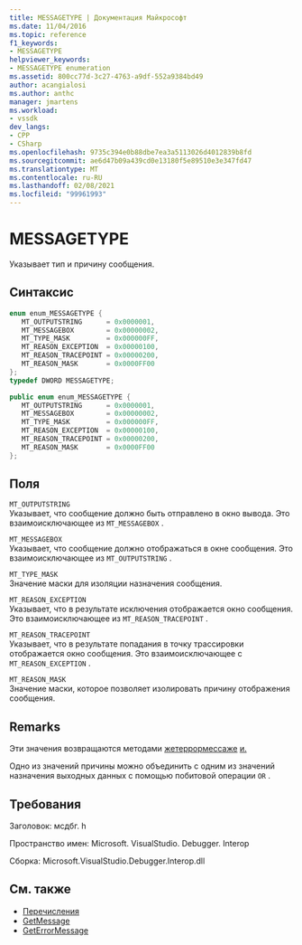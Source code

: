 ```yaml
---
title: MESSAGETYPE | Документация Майкрософт
ms.date: 11/04/2016
ms.topic: reference
f1_keywords:
- MESSAGETYPE
helpviewer_keywords:
- MESSAGETYPE enumeration
ms.assetid: 800cc77d-3c27-4763-a9df-552a9384bd49
author: acangialosi
ms.author: anthc
manager: jmartens
ms.workload:
- vssdk
dev_langs:
- CPP
- CSharp
ms.openlocfilehash: 9735c394e0b88dbe7ea3a5113026d4012839b8fd
ms.sourcegitcommit: ae6d47b09a439cd0e13180f5e89510e3e347fd47
ms.translationtype: MT
ms.contentlocale: ru-RU
ms.lasthandoff: 02/08/2021
ms.locfileid: "99961993"
---
```

# <a name="messagetype"></a>MESSAGETYPE
Указывает тип и причину сообщения.

## <a name="syntax"></a>Синтаксис

```cpp
enum enum_MESSAGETYPE { 
   MT_OUTPUTSTRING      = 0x0000001,
   MT_MESSAGEBOX        = 0x00000002,
   MT_TYPE_MASK         = 0x000000FF,
   MT_REASON_EXCEPTION  = 0x00000100,
   MT_REASON_TRACEPOINT = 0x00000200,
   MT_REASON_MASK       = 0x0000FF00
};
typedef DWORD MESSAGETYPE;
```

```csharp
public enum enum_MESSAGETYPE { 
   MT_OUTPUTSTRING      = 0x0000001,
   MT_MESSAGEBOX        = 0x00000002,
   MT_TYPE_MASK         = 0x000000FF,
   MT_REASON_EXCEPTION  = 0x00000100,
   MT_REASON_TRACEPOINT = 0x00000200,
   MT_REASON_MASK       = 0x0000FF00
};
```

## <a name="fields"></a>Поля
 `MT_OUTPUTSTRING`\
 Указывает, что сообщение должно быть отправлено в окно вывода. Это взаимоисключающее из `MT_MESSAGEBOX` .

 `MT_MESSAGEBOX`\
 Указывает, что сообщение должно отображаться в окне сообщения. Это взаимоисключающее из `MT_OUTPUTSTRING` .

 `MT_TYPE_MASK`\
 Значение маски для изоляции назначения сообщения.

 `MT_REASON_EXCEPTION`\
 Указывает, что в результате исключения отображается окно сообщения. Это взаимоисключающее из `MT_REASON_TRACEPOINT` .

 `MT_REASON_TRACEPOINT`\
 Указывает, что в результате попадания в точку трассировки отображается окно сообщения. Это взаимоисключающее с `MT_REASON_EXCEPTION` .

 `MT_REASON_MASK`\
 Значение маски, которое позволяет изолировать причину отображения сообщения.

## <a name="remarks"></a>Remarks
 Эти значения возвращаются методами [жетеррормессаже](../../../extensibility/debugger/reference/idebugerrorevent2-geterrormessage.md) [и.](../../../extensibility/debugger/reference/idebugmessageevent2-getmessage.md)

 Одно из значений причины можно объединить с одним из значений назначения выходных данных с помощью побитовой операции `OR` .

## <a name="requirements"></a>Требования
 Заголовок: мсдбг. h

 Пространство имен: Microsoft. VisualStudio. Debugger. Interop

 Сборка: Microsoft.VisualStudio.Debugger.Interop.dll

## <a name="see-also"></a>См. также
- [Перечисления](../../../extensibility/debugger/reference/enumerations-visual-studio-debugging.md)
- [GetMessage](../../../extensibility/debugger/reference/idebugmessageevent2-getmessage.md)
- [GetErrorMessage](../../../extensibility/debugger/reference/idebugerrorevent2-geterrormessage.md)
